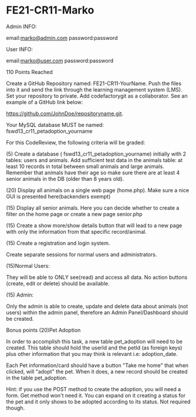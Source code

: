 # FE21-CR11-Marko

Admin INFO:

email:marko@admin.com
password:password

User INFO:

email:marko@user.com
password:password

110 Points Reached

Create a GitHub Repository named: FE21-CR11-YourName. Push the files into it and send the link through the learning management system (LMS). Set your repository to private. Add codefactorygit as a collaborator. See an example of a GitHub link below:

https://github.com/JohnDoe/repositoryname.git.

Your MySQL database MUST be named: fswd13_cr11_petadoption_yourname

For this CodeReview, the following criteria will be graded:

 
(5) Create a database ( fswd13_cr11_petadoption_yourname) initially with 2 tables: users and animals. Add sufficient test data in the animals table: at least 10 records in total between small animals and large animals. Remember that animals have their age so make sure there are at least 4 senior animals in the DB (older than 8 years old).

(20) Display all animals on a single web page (home.php). Make sure a nice GUI is presented here(backenders exempt)

(15) Display all senior animals. Here you can decide whether to create a filter on the home page or create a new page senior.php

(15) Create a show more/show details button that will lead to a new page with only the information from that specific record/animal.

(15) Create a registration and login system.

Create separate sessions for normal users and administrators.

(15)Normal Users:

They will be able to ONLY see(read) and access all data. No action buttons (create, edit or delete) should be available.

(15) Admin:

Only the admin is able to create, update and delete data about animals (not users) within the admin panel, therefore an Admin Panel/Dashboard  should be created.

Bonus points
(20)Pet Adoption

In order to accomplish this task, a new table pet_adoption will need to be created. This table should hold the userId and the petId (as foreign keys) plus other information that you may think is relevant i.e: adoption_date. 

Each Pet information/card should have a button "Take me home" that when clicked, will "adopt" the pet. When it does, a new record should be created in the table pet_adoption.

Hint: if you use the POST method to create the adoption, you will need a form. Get method won't need it. You can expand on it creating a status for the pet and it only shows to be adopted according to its status. Not required though.

